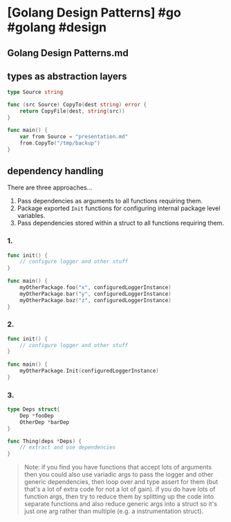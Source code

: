 # [Golang Design Patterns] #go #golang #design

## Golang Design Patterns.md

## types as abstraction layers

```go
type Source string

func (src Source) CopyTo(dest string) error {
    return CopyFile(dest, string(src))
}

func main() {
    var from Source = "presentation.md"
    from.CopyTo("/tmp/backup")
}
```

## dependency handling

There are three approaches...

1. Pass dependencies as arguments to all functions requiring them.
2. Package exported `Init` functions for configuring internal package level variables.
3. Pass dependencies stored within a struct to all functions requiring them.

### 1.

```go
func init() {
	// configure logger and other stuff
}
 
func main() {
	myOtherPackage.foo("x", configuredLoggerInstance)
    myOtherPackage.bar("y", configuredLoggerInstance)
    myOtherPackage.baz("z", configuredLoggerInstance)
}
```

### 2.

```go
func init() {
	// configure logger and other stuff
}
 
func main() {
	myOtherPackage.Init(configuredLoggerInstance)
}
```

### 3.

```go
type Deps struct{
    Dep *fooDep
    OtherDep *barDep
}

func Thing(deps *Deps) {
    // extract and use dependencies
}
```

> Note: if you find you have functions that accept lots of arguments then you could also use variadic args to pass the logger and other generic dependencies, then loop over and type assert for them (but that's a lot of extra code for not a lot of gain). if you do have lots of function args, then try to reduce them by splitting up the code into separate functions and also reduce generic args into a struct so it's just one arg rather than multiple (e.g. a instrumentation struct).

